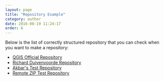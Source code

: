 ```yaml
---
layout: page
title: "Repository Example"
category: author
date: 2016-08-19 11:24:17
order: 6
---
```

Below is the list of correctly structured repository that you can check when 
you want to make a repository:

* [QGIS Official Repository](https://github.com/anitagraser/QGIS-style-repo-dummy)
* [Richard Duivenvoorde Repository](https://github.com/rduivenvoorde/qgis-styles)
* [Akbar's Test Repository](https://github.com/akbargumbira/qgis_resources_data)
* [Remote ZIP Test Repository](https://github.com/akbargumbira/zip_data_example)

